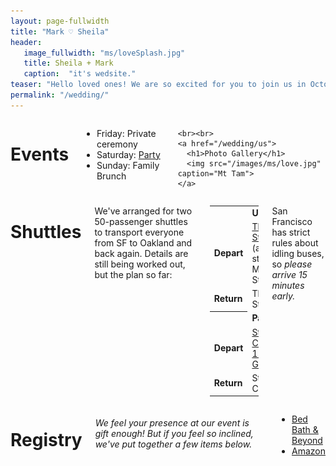 ```yaml
---
layout: page-fullwidth
title: "Mark ♡ Sheila"
header:
   image_fullwidth: "ms/loveSplash.jpg"
   title: Sheila + Mark
   caption:  "it's wedsite."
teaser: "Hello loved ones! We are so excited for you to join us in October. We'll be updating the website with information in upcoming weeks, including shuttle information from SF to the reception in mid-September."
permalink: "/wedding/"
---
```


<div class="row">
  <div class="medium-4 columns t30">
    <h1>Events</h1>
    <ul>
      <li>Friday: Private ceremony</li>
      <li>Saturday: <a href="http://www.pizzaiolooakland.com">Party</a></li>
      <li>Sunday: Family Brunch</li>
    </ul>
    
    <br><br>
    <a href="/wedding/us">
      <h1>Photo Gallery</h1>
      <img src="/images/ms/love.jpg" caption="Mt Tam">
    </a>
    
  </div><!-- /.medium-4.columns -->
  
  
  <div class="medium-8 columns t30">
    <h1>Shuttles</h1>
    <p>We've arranged for two 50-passenger shuttles to transport everyone from SF to Oakland and back again.  Details are still being worked out, but the plan so far:</p>
    <table>
      <th><td colspan="3"><b>Union Square</b></td></th>
      <tr>
        <td><b>Depart</b></td>
        <td><a href="http://maps.apple.com/maps?address=335%20Powell%20St,%20San%20Francisco,%20CA%20%2094102-1804,%20United%20States&auid=127352806717136090&ll=37.787764,-122.408766&lsp=9902&q=The%20Westin%20St%20Francis%20On%20Union%20Square%20-%20Reservations%20-%20World%20Wid&t=m">The Westin St. Francis</a> (across the street from Morton's Steakhouse)</td>
        <td>5:30pm</td>
      </tr>
      <tr>
        <td><b>Return</b></td><td>The Westin St. Francis</td><td>11:15pm</td>
      </tr>
      <th><td colspan="3"><b>Pac Heights / NoPa</b></td></th>
      <tr>
        <td><b>Depart</b></td>
        <td><a href="http://maps.apple.com/maps?address=1111%20Gough%20St,%20San%20Francisco,%20CA%2094109-6606,%20United%20States&auid=3663762669383790749&ll=37.784234,-122.425375&lsp=9902&q=Saint%20Mary's%20Cathedral&t=m">St. Mary’s Cathedral, 1111 Gough St</a></td>
        <td>5:30pm</td>
      </tr>
      <!-- <tr>
        <td><b>Pickup?</b></td><td>TBD</td><td>5:40pm</td>
      </tr> -->
      <tr>
        <td><b>Return</b></td><td>St. Mary’s Cathedral</td><td>11:59pm</td>
      </tr>
    </table>
    <p>San Francisco has strict rules about idling buses, so <em>please arrive 15 minutes early.</em></p>
  </div><!-- /.medium-4.columns -->

</div><!-- /.row -->

<div class="row">
  <!-- <div class="medium-8 columns t30"></div> -->
  
  <div class="medium-4 columns t30">
    <h1>Registry</h1>
    <h6>We feel your presence at our event is gift enough! But if you feel so inclined, we've put together a few items below.</h6>
    <ul>
      <li><a href=" http://www.bedbathandbeyond.com/store/giftregistry/view_registry_guest.jsp?registryId=542449979&eventType=Wedding&pwsurl=?mcid=EM_triggeredem_emailregistryplural__allpromos">Bed Bath & Beyond</a></li>
      <!-- <li><a href="https://rei.com">REI</a></li>
      <li><a href="https://homedepot.com">Home Depot</a></li> -->
      <li><a href="http://www.amazon.com/registry/wedding/18PJAUXQVGHSJ">Amazon</a></li>
      </li>
    </ul>
  </div><!-- /.medium-4.columns -->

</div> <!-- row -->


